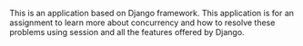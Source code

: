 This is an application based on Django framework.
This application is for an assignment to learn more about concurrency and how to resolve these problems using session and all the features offered by Django.